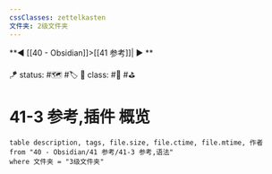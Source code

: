 ```yaml
---
cssClasses: zettelkasten
文件夹: 2级文件夹
---
```


**◀️ [[40 - Obsidian]]>[[41 参考]]| ▶️ **

🪁 status: #🗺️ #🏷️
🎏 class: #📇 #⛳ 
 

# 41-3 参考,插件 概览
 
```dataview
table description, tags, file.size, file.ctime, file.mtime, 作者
from "40 - Obsidian/41 参考/41-3 参考,语法"
where 文件夹 = "3级文件夹"
```
